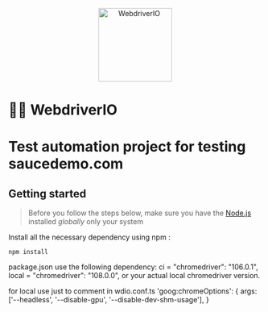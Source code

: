 <p align="center">
    <a href="https://webdriver.io/">
        <img alt="WebdriverIO" src="https://webdriver.io/assets/images/robot-3677788dd63849c56aa5cb3f332b12d5.svg" width="146">
    </a>
</p>

# 👩‍💻 WebdriverIO 
# Test automation project for testing saucedemo.com
## Getting started

> Before you follow the steps below, make sure you have the
[Node.js](https://nodejs.org/en/download/) installed _globally_ only your system

Install all the necessary dependency using npm :

```
npm install
```

package.json use the following dependency:
ci = "chromedriver": "106.0.1",
local = "chromedriver": "108.0.0", or your actual local chromedriver version.

for local use just to comment in wdio.conf.ts
'goog:chromeOptions': {
            args: ['--headless', '--disable-gpu', '--disable-dev-shm-usage'],
        }